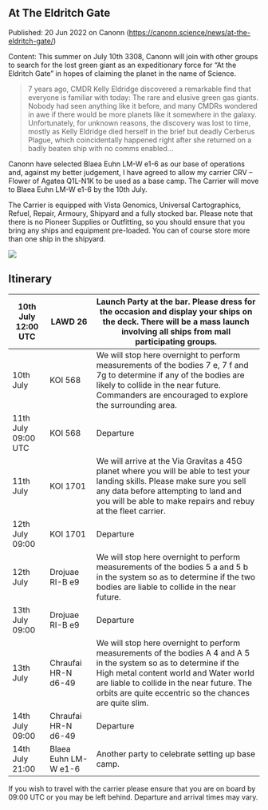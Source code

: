 ## At The Eldritch Gate

Published: 20 Jun 2022 on Canonn (https://canonn.science/news/at-the-eldritch-gate/)

Content: This summer on July 10th 3308, Canonn will join with other groups to search for the lost green giant as an expeditionary force for “At the Eldritch Gate” in hopes of claiming the planet in the name of Science.

> 
> 7 years ago, CMDR Kelly Eldridge discovered a remarkable find that everyone is familiar with today: The rare and elusive green gas giants. Nobody had seen anything like it before, and many CMDRs wondered in awe if there would be more planets like it somewhere in the galaxy. Unfortunately, for unknown reasons, the discovery was lost to time, mostly as Kelly Eldridge died herself in the brief but deadly Cerberus Plague, which coincidentally happened right after she returned on a badly beaten ship with no comms enabled…

Canonn have selected Blaea Euhn LM-W e1-6 as our base of operations and, against my better judgement, I have agreed to allow my carrier CRV – Flower of Agatea Q1L-N1K to be used as a base camp. The Carrier will move to Blaea Euhn LM-W e1-6 by the 10th July. 

The Carrier is equipped with Vista Genomics, Universal Cartographics, Refuel, Repair, Armoury, Shipyard and a fully stocked bar. Please note that there is no Pioneer Supplies or Outfitting, so you should ensure that you bring any ships and equipment pre-loaded. You can of course store more than one ship in the shipyard. 

![](https://canonn.science/wp-content/uploads/2022/06/image-1024x576.png)

## Itinerary

| 10th July 12:00 UTC | LAWD 26 | Launch Party at the bar. Please dress for the occasion and display your ships on the deck. There will be a mass launch involving all ships from mall participating groups. |
| --- | --- | --- |
| 10th July | KOI 568 | We will stop here overnight to perform measurements of the bodies 7 e, 7 f and 7g to determine if any of the bodies are likely to collide in the near future. Commanders are encouraged to explore the surrounding area. |
| 11th July 09:00 UTC | KOI 568 | Departure |
| 11th July | KOI 1701 | We will arrive at the Via Gravitas a 45G planet where you will be able to test your landing skills. Please make sure you sell any data before attempting to land and you will be able to make repairs and rebuy at the fleet carrier. |
| 12th July 09:00 | KOI 1701 | Departure |
| 12th July | Drojuae RI-B e9 | We will stop here overnight to perform measurements of the bodies 5 a and 5 b in the system so as to determine if the two bodies are liable to collide in the near future. |
| 13th July 09:00 | Drojuae RI-B e9 | Departure |
| 13th July | Chraufai HR-N d6-49 | We will stop here overnight to perform measurements of the bodies A 4 and A 5 in the system so as to determine if the High metal content world and Water world are liable to collide in the near future. The orbits are quite eccentric so the chances are quite slim. |
| 14th July 09:00 | Chraufai HR-N d6-49 | Departure |
| 14th July 21:00 | Blaea Euhn LM-W e1-6 | Another party to celebrate setting up base camp. |

If you wish to travel with the carrier please ensure that you are on board by 09:00 UTC or you may be left behind. Departure and arrival times may vary.